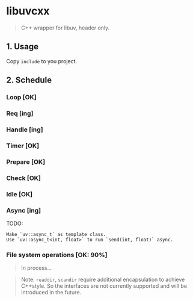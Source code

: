 # libuvcxx

> C++ wrapper for libuv, header only.

## 1. Usage

Copy `include` to you project.

## 2. Schedule

### Loop [OK]

### Req [ing]
### Handle [ing]

### Timer [OK]
### Prepare [OK]
### Check [OK]
### Idle [OK]

### Async [ing]

TODO:
```
Make `uv::async_t` as template class.
Use `uv::async_t<int, float>` to run `send(int, float)` async.
```

### File system operations [OK: 90%]

> In process...

> Note: `readdir`, `scandir` require additional encapsulation to achieve C++style.
>     So the interfaces are not currently supported and will be introduced in the future.
